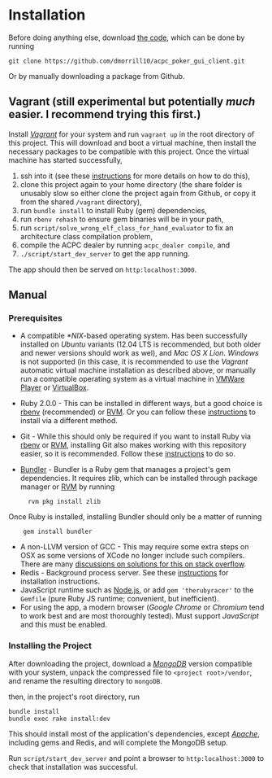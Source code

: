 Installation
===========

Before doing anything else, download [the code][ACPC Poker GUI Client GitHub], which can be done by running

    git clone https://github.com/dmorrill10/acpc_poker_gui_client.git

Or by manually downloading a package from Github.

Vagrant (still experimental but potentially *much* easier. I recommend trying this first.)
----------------
Install [*Vagrant*](http://www.vagrantup.com/) for your system and run `vagrant up` in the root directory of this project. This will download and boot a virtual machine, then install the necessary packages to be compatible with this project. Once the virtual machine has started successfully, 

1. ssh into it (see these [instructions](http://docs.vagrantup.com/v2/getting-started/up.html) for more details on how to do this), 
2. clone this project again to your home directory (the share folder is unusably slow so either clone the project again from Github, or copy it from the shared `/vagrant` directory), 
3. run `bundle install` to install Ruby (gem) dependencies, 
4. run `rbenv rehash` to ensure gem binaries will be in your path,
5. run `script/solve_wrong_elf_class_for_hand_evaluator` to fix an architecture class compilation problem,
6. compile the ACPC dealer by running `acpc_dealer compile`, and
7. `./script/start_dev_server` to get the app running.

The app should then be served on `http:localhost:3000`.

Manual
-------------

### Prerequisites

* A compatible *\*NIX*-based operating system. Has been successfully installed on *Ubuntu* variants (12.04 LTS is recommended, but both older and newer versions should work as wel), and *Mac OS X Lion*. *Windows* is not supported (in this case, it is recommended to use the *Vagrant* automatic virtual machine installation as described above, or manually run a compatible operating system as a virtual machine in [VMWare Player](http://www.vmware.com/products/player/) or [VirtualBox](https://www.virtualbox.org/).
* Ruby 2.0.0 - This can be installed in different ways, but a good choice is [rbenv][rbenv homepage] (recommended) or [RVM][RVM homepage]. Or you can follow these [instructions][Ruby downloads] to install via a different method.
* Git - While this should only be required if you want to install Ruby via [rbenv][rbenv homepage] or [RVM][RVM homepage], installing Git also makes working with this repository easier, so it is recommended. Follow these [instructions][Git setup] to do so.
* [Bundler][Bundler homepage] - Bundler is a Ruby gem that manages a project's gem dependencies. It requires zlib, which can be installed through package manager or [RVM][RVM homepage] by running
    
        rvm pkg install zlib
Once Ruby is installed, installing Bundler should only be a matter of running

        gem install bundler

* A non-LLVM version of GCC - This may require some extra steps on OSX as some versions of XCode no longer include such compilers. There are many [discussions on solutions for this on stack overflow](http://stackoverflow.com/questions/8032824/cant-install-ruby-under-lion-with-rvm-gcc-issues).
* Redis - Background process server. See these [instructions](http://redis.io/topics/quickstart) for installation instructions.
* JavaScript runtime such as [Node.js](http://nodejs.org/), or add `gem 'therubyracer'` to the `Gemfile` (pure Ruby JS runtime; convenient, but inefficient).
* For using the app, a modern browser (*Google Chrome* or *Chromium* tend to work best and are most thoroughly tested). Must support *JavaScript* and this must be enabled.

### Installing the Project

After downloading the project, download a [<em>MongoDB</em>][MongoDB downloads] version compatible with your system, unpack the compressed file to `<project root>/vendor`, and rename the resulting directory to `mongoDB`.

then, in the project's root directory, run

    bundle install
    bundle exec rake install:dev

This should install most of the application's dependencies, except [<em>Apache</em>][Apache homepage], including gems and Redis, and will complete the MongoDB setup.

Run `script/start_dev_server` and point a browser to `http:localhost:3000` to check that installation was successful.

<!---
    Link references
    ================
-->
<!---
    General
-->

[ACPC competition server]: http://www.computerpokercompetition.org/index.php?option=com_rokdownloads&view=folder&Itemid=59
[ACPC homepage]: http://www.computerpokercompetition.org
[Apache homepage]: http://www.apache.org/
[Bundler homepage]: http://gembundler.com/
[CPRG homepage]: http://poker.cs.ualberta.ca/
[Coffeescript homepage]: http://coffeescript.org/
[Git homepage]: http://git-scm.com/
[Git setup]: https://help.github.com/articles/set-up-git#platform-all
[GitHub homepage]: https://github.com
[God homepage]: http://godrb.com/
[Haml]: http://haml.info/
[Markdown]: http://daringfireball.net/projects/markdown/
[MongoDB downloads]: http://www.mongodb.org/downloads
[MongoDB homepage]: http://www.mongodb.org/
[Phusion Passenger homepage]: http://www.modrails.com/
[Programming Ruby]: http://www.ruby-doc.org/docs/ProgrammingRuby/
[rbenv homepage]: https://github.com/sstephenson/rbenv
[RDoc]: http://rdoc.sourceforge.net/
[RVM homepage]: https://rvm.io//
[Rails generators tutorial]: http://guides.rubyonrails.org/generators.html
[Rails]: http://rubyonrails.org/
[Railscasts]: http://railscasts.com/
[Rake]: http://docs.rubyrake.org/
[Ruby]: http://www.ruby-lang.org/en/
[Ruby downloads]: http://www.ruby-lang.org/en/downloads/
[RubyDoc.info]: http://rubydoc.info/
[SASS]: http://sass-lang.com/
[UAlberta homepage]: http://www.ualberta.ca/
[YARD]: http://yardoc.org/

<!---
    Project specific
-->

[ACPC Dealer Data GitHub]: https://github.com/dmorrill10/acpc_dealer_data#readme
[ACPC Dealer GitHub]: https://github.com/dmorrill10/acpc_dealer#readme
[ACPC Poker Basic Proxy GitHub]: https://github.com/dmorrill10/acpc_poker_basic_proxy#readme
[ACPC Poker GUI Client GitHub]: https://github.com/dmorrill10/acpc_poker_gui_client
[ACPC Poker Match State GitHub]: https://github.com/dmorrill10/acpc_poker_match_state#readme
[ACPC Poker Player Proxy GitHub]: https://github.com/dmorrill10/acpc_poker_player_proxy#readme
[ACPC Poker Types]: https://github.com/dmorrill10/acpc_poker_types#readme
[documentation]: http://rubydoc.info/github/dmorrill10/acpc_poker_gui_client/master/frames